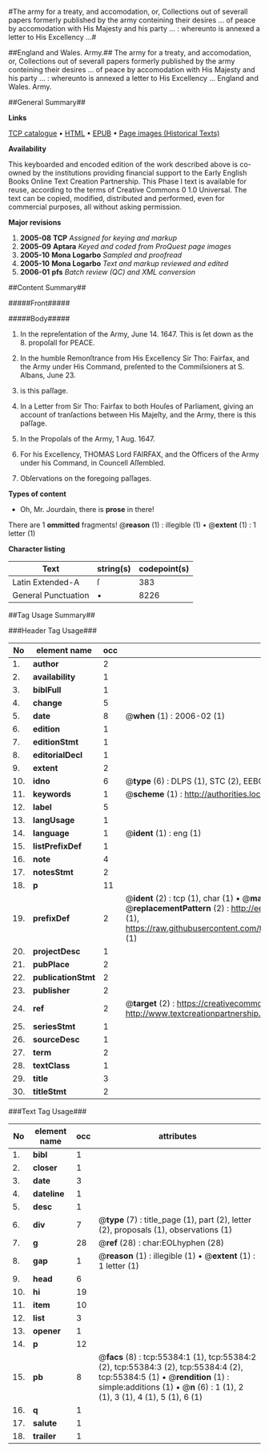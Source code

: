 #The army for a treaty, and accomodation, or, Collections out of severall papers formerly published by the army conteining their desires ... of peace by accomodation with His Majesty and his party ... : whereunto is annexed a letter to His Excellency ...#

##England and Wales. Army.##
The army for a treaty, and accomodation, or, Collections out of severall papers formerly published by the army conteining their desires ... of peace by accomodation with His Majesty and his party ... : whereunto is annexed a letter to His Excellency ...
England and Wales. Army.

##General Summary##

**Links**

[TCP catalogue](http://www.ota.ox.ac.uk/tcp/)  • 
[HTML](http://tei.it.ox.ac.uk/tcp/Texts-HTML/free/A25/A25838.html)  • 
[EPUB](http://tei.it.ox.ac.uk/tcp/Texts-EPUB/free/A25/A25838.epub) • 
[Page images (Historical Texts)](https://data.historicaltexts.jisc.ac.uk/view?pubId=eebo-12170272e&pageId=eebo-12170272e-55384-1)

**Availability**

This keyboarded and encoded edition of the
	       work described above is co-owned by the institutions
	       providing financial support to the Early English Books
	       Online Text Creation Partnership. This Phase I text is
	       available for reuse, according to the terms of Creative
	       Commons 0 1.0 Universal. The text can be copied,
	       modified, distributed and performed, even for
	       commercial purposes, all without asking permission.

**Major revisions**

1. __2005-08__ __TCP__ *Assigned for keying and markup*
1. __2005-09__ __Aptara__ *Keyed and coded from ProQuest page images*
1. __2005-10__ __Mona Logarbo__ *Sampled and proofread*
1. __2005-10__ __Mona Logarbo__ *Text and markup reviewed and edited*
1. __2006-01__ __pfs__ *Batch review (QC) and XML conversion*

##Content Summary##

#####Front#####

#####Body#####

1. In the repreſentation of the Army,
June 14. 1647.
This is ſet down as the 8. propoſall for
PEACE.

1. In the humble Remonſtrance from His Excellency
Sir Tho: Fairfax, and the Army under His Command,
preſented to the Commiſsioners at S. Albans, June 23.
1647. is this paſſage.

1. In a Letter from Sir Tho: Fairfax to both Houſes of Parliament,
giving an account of tranſactions between His
Majeſty, and the Army, there is this paſſage.

1. In the Propoſals of the Army, 1 Aug. 1647.

1. For his Excellency,
THOMAS Lord FAIRFAX,
and the Officers of the Army
under his Command, in
Councell Aſſembled.

1. Obſervations on the foregoing paſſages.

**Types of content**

  * Oh, Mr. Jourdain, there is **prose** in there!

There are 1 **ommitted** fragments! 
 @__reason__ (1) : illegible (1)  •  @__extent__ (1) : 1 letter (1)

**Character listing**


|Text|string(s)|codepoint(s)|
|---|---|---|
|Latin Extended-A|ſ|383|
|General Punctuation|•|8226|

##Tag Usage Summary##

###Header Tag Usage###

|No|element name|occ|attributes|
|---|---|---|---|
|1.|__author__|2||
|2.|__availability__|1||
|3.|__biblFull__|1||
|4.|__change__|5||
|5.|__date__|8| @__when__ (1) : 2006-02 (1)|
|6.|__edition__|1||
|7.|__editionStmt__|1||
|8.|__editorialDecl__|1||
|9.|__extent__|2||
|10.|__idno__|6| @__type__ (6) : DLPS (1), STC (2), EEBO-CITATION (1), OCLC (1), VID (1)|
|11.|__keywords__|1| @__scheme__ (1) : http://authorities.loc.gov/ (1)|
|12.|__label__|5||
|13.|__langUsage__|1||
|14.|__language__|1| @__ident__ (1) : eng (1)|
|15.|__listPrefixDef__|1||
|16.|__note__|4||
|17.|__notesStmt__|2||
|18.|__p__|11||
|19.|__prefixDef__|2| @__ident__ (2) : tcp (1), char (1)  •  @__matchPattern__ (2) : ([0-9\-]+):([0-9IVX]+) (1), (.+) (1)  •  @__replacementPattern__ (2) : http://eebo.chadwyck.com/downloadtiff?vid=$1&page=$2 (1), https://raw.githubusercontent.com/textcreationpartnership/Texts/master/tcpchars.xml#$1 (1)|
|20.|__projectDesc__|1||
|21.|__pubPlace__|2||
|22.|__publicationStmt__|2||
|23.|__publisher__|2||
|24.|__ref__|2| @__target__ (2) : https://creativecommons.org/publicdomain/zero/1.0/ (1), http://www.textcreationpartnership.org/docs/. (1)|
|25.|__seriesStmt__|1||
|26.|__sourceDesc__|1||
|27.|__term__|2||
|28.|__textClass__|1||
|29.|__title__|3||
|30.|__titleStmt__|2||


###Text Tag Usage###

|No|element name|occ|attributes|
|---|---|---|---|
|1.|__bibl__|1||
|2.|__closer__|1||
|3.|__date__|3||
|4.|__dateline__|1||
|5.|__desc__|1||
|6.|__div__|7| @__type__ (7) : title_page (1), part (2), letter (2), proposals (1), observations (1)|
|7.|__g__|28| @__ref__ (28) : char:EOLhyphen (28)|
|8.|__gap__|1| @__reason__ (1) : illegible (1)  •  @__extent__ (1) : 1 letter (1)|
|9.|__head__|6||
|10.|__hi__|19||
|11.|__item__|10||
|12.|__list__|3||
|13.|__opener__|1||
|14.|__p__|12||
|15.|__pb__|8| @__facs__ (8) : tcp:55384:1 (1), tcp:55384:2 (2), tcp:55384:3 (2), tcp:55384:4 (2), tcp:55384:5 (1)  •  @__rendition__ (1) : simple:additions (1)  •  @__n__ (6) : 1 (1), 2 (1), 3 (1), 4 (1), 5 (1), 6 (1)|
|16.|__q__|1||
|17.|__salute__|1||
|18.|__trailer__|1||
